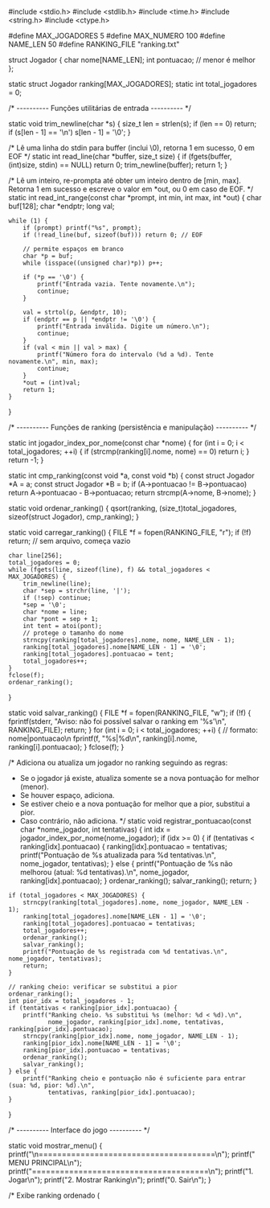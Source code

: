#include <stdio.h>
#include <stdlib.h>
#include <time.h>
#include <string.h>
#include <ctype.h>

#define MAX_JOGADORES 5
#define MAX_NUMERO 100
#define NAME_LEN 50
#define RANKING_FILE "ranking.txt"

struct Jogador {
    char nome[NAME_LEN];
    int pontuacao; // menor é melhor
};

static struct Jogador ranking[MAX_JOGADORES];
static int total_jogadores = 0;

/* ---------- Funções utilitárias de entrada ---------- */

static void trim_newline(char *s) {
    size_t len = strlen(s);
    if (len == 0) return;
    if (s[len - 1] == '\n') s[len - 1] = '\0';
}

/* Lê uma linha do stdin para buffer (inclui \0), retorna 1 em sucesso, 0 em EOF */
static int read_line(char *buffer, size_t size) {
    if (fgets(buffer, (int)size, stdin) == NULL) return 0;
    trim_newline(buffer);
    return 1;
}

/* Lê um inteiro, re-prompta até obter um inteiro dentro de [min, max]. 
   Retorna 1 em sucesso e escreve o valor em *out, ou 0 em caso de EOF. */
static int read_int_range(const char *prompt, int min, int max, int *out) {
    char buf[128];
    char *endptr;
    long val;

    while (1) {
        if (prompt) printf("%s", prompt);
        if (!read_line(buf, sizeof(buf))) return 0; // EOF

        // permite espaços em branco
        char *p = buf;
        while (isspace((unsigned char)*p)) p++;

        if (*p == '\0') {
            printf("Entrada vazia. Tente novamente.\n");
            continue;
        }

        val = strtol(p, &endptr, 10);
        if (endptr == p || *endptr != '\0') {
            printf("Entrada inválida. Digite um número.\n");
            continue;
        }
        if (val < min || val > max) {
            printf("Número fora do intervalo (%d a %d). Tente novamente.\n", min, max);
            continue;
        }
        *out = (int)val;
        return 1;
    }
}

/* ---------- Funções de ranking (persistência e manipulação) ---------- */

static int jogador_index_por_nome(const char *nome) {
    for (int i = 0; i < total_jogadores; ++i) {
        if (strcmp(ranking[i].nome, nome) == 0) return i;
    }
    return -1;
}

static int cmp_ranking(const void *a, const void *b) {
    const struct Jogador *A = a;
    const struct Jogador *B = b;
    if (A->pontuacao != B->pontuacao) return A->pontuacao - B->pontuacao;
    return strcmp(A->nome, B->nome);
}

static void ordenar_ranking() {
    qsort(ranking, (size_t)total_jogadores, sizeof(struct Jogador), cmp_ranking);
}

static void carregar_ranking() {
    FILE *f = fopen(RANKING_FILE, "r");
    if (!f) return; // sem arquivo, começa vazio

    char line[256];
    total_jogadores = 0;
    while (fgets(line, sizeof(line), f) && total_jogadores < MAX_JOGADORES) {
        trim_newline(line);
        char *sep = strchr(line, '|');
        if (!sep) continue;
        *sep = '\0';
        char *nome = line;
        char *pont = sep + 1;
        int tent = atoi(pont);
        // protege o tamanho do nome
        strncpy(ranking[total_jogadores].nome, nome, NAME_LEN - 1);
        ranking[total_jogadores].nome[NAME_LEN - 1] = '\0';
        ranking[total_jogadores].pontuacao = tent;
        total_jogadores++;
    }
    fclose(f);
    ordenar_ranking();
}

static void salvar_ranking() {
    FILE *f = fopen(RANKING_FILE, "w");
    if (!f) {
        fprintf(stderr, "Aviso: não foi possível salvar o ranking em '%s'\n", RANKING_FILE);
        return;
    }
    for (int i = 0; i < total_jogadores; ++i) {
        // formato: nome|pontuacao\n
        fprintf(f, "%s|%d\n", ranking[i].nome, ranking[i].pontuacao);
    }
    fclose(f);
}

/* Adiciona ou atualiza um jogador no ranking seguindo as regras:
   - Se o jogador já existe, atualiza somente se a nova pontuação for melhor (menor).
   - Se houver espaço, adiciona.
   - Se estiver cheio e a nova pontuação for melhor que a pior, substitui a pior.
   - Caso contrário, não adiciona.
*/
static void registrar_pontuacao(const char *nome_jogador, int tentativas) {
    int idx = jogador_index_por_nome(nome_jogador);
    if (idx >= 0) {
        if (tentativas < ranking[idx].pontuacao) {
            ranking[idx].pontuacao = tentativas;
            printf("Pontuação de %s atualizada para %d tentativas.\n", nome_jogador, tentativas);
        } else {
            printf("Pontuação de %s não melhorou (atual: %d tentativas).\n", nome_jogador, ranking[idx].pontuacao);
        }
        ordenar_ranking();
        salvar_ranking();
        return;
    }

    if (total_jogadores < MAX_JOGADORES) {
        strncpy(ranking[total_jogadores].nome, nome_jogador, NAME_LEN - 1);
        ranking[total_jogadores].nome[NAME_LEN - 1] = '\0';
        ranking[total_jogadores].pontuacao = tentativas;
        total_jogadores++;
        ordenar_ranking();
        salvar_ranking();
        printf("Pontuação de %s registrada com %d tentativas.\n", nome_jogador, tentativas);
        return;
    }

    // ranking cheio: verificar se substitui a pior
    ordenar_ranking();
    int pior_idx = total_jogadores - 1;
    if (tentativas < ranking[pior_idx].pontuacao) {
        printf("Ranking cheio. %s substitui %s (melhor: %d < %d).\n",
               nome_jogador, ranking[pior_idx].nome, tentativas, ranking[pior_idx].pontuacao);
        strncpy(ranking[pior_idx].nome, nome_jogador, NAME_LEN - 1);
        ranking[pior_idx].nome[NAME_LEN - 1] = '\0';
        ranking[pior_idx].pontuacao = tentativas;
        ordenar_ranking();
        salvar_ranking();
    } else {
        printf("Ranking cheio e pontuação não é suficiente para entrar (sua: %d, pior: %d).\n",
               tentativas, ranking[pior_idx].pontuacao);
    }
}

/* ---------- Interface do jogo ---------- */

static void mostrar_menu() {
    printf("\n======================================\n");
    printf("           MENU PRINCIPAL\n");
    printf("======================================\n");
    printf("1. Jogar\n");
    printf("2. Mostrar Ranking\n");
    printf("0. Sair\n");
}

/* Exibe ranking ordenado (

